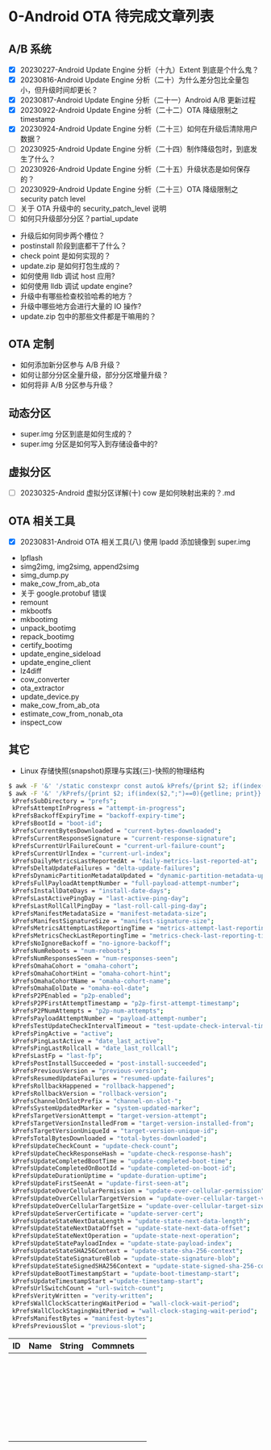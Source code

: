 # 0-Android OTA 待完成文章列表



## A/B 系统

- [x] 20230227-Android Update Engine 分析（十九）Extent 到底是个什么鬼？
- [x] 20230816-Android Update Engine 分析（二十）为什么差分包比全量包小，但升级时间却更长？
- [x] 20230817-Android Update Engine 分析（二十一）Android A/B 更新过程
- [x] 20230922-Android Update Engine 分析（二十二）OTA 降级限制之 timestamp
- [x] 20230924-Android Update Engine 分析（二十三）如何在升级后清除用户数据？
- [ ] 20230925-Android Update Engine 分析（二十四）制作降级包时，到底发生了什么？
- [ ] 20230926-Android Update Engine 分析（二十五）升级状态是如何保存的？
- [ ] 20230929-Android Update Engine 分析（二十三）OTA 降级限制之 security patch level
- [ ] 关于 OTA 升级中的 security_patch_level 说明
- [ ] 如何只升级部分分区？partial_update
- 升级后如何同步两个槽位？
- postinstall 阶段到底都干了什么？
- check point 是如何实现的？
- update.zip 是如何打包生成的？
- 如何使用 lldb 调试 host 应用?
- 如何使用 lldb 调试 update engine?
- 升级中有哪些检查校验哈希的地方？
- 升级中哪些地方会进行大量的 IO 操作?
- update.zip 包中的那些文件都是干嘛用的？

## OTA 定制

- 如何添加新分区参与 A/B 升级？
- 如何让部分分区全量升级，部分分区增量升级？
- 如何将非 A/B 分区参与升级？



## 动态分区

- super.img 分区到底是如何生成的？
- super.img 分区是如何写入到存储设备中的?



## 虚拟分区

- [ ] 20230325-Android 虚拟分区详解(十) cow 是如何映射出来的？.md



## OTA 相关工具

- [x] 20230831-Android OTA 相关工具(八) 使用 lpadd 添加镜像到 super.img
- lpflash
- simg2img, img2simg, append2simg
- simg_dump.py
- make_cow_from_ab_ota
- 关于 google.protobuf 错误
- remount
- mkbootfs
- mkbootimg
- unpack_bootimg
- repack_bootimg
- certify_bootimg
- update_engine_sideload
- update_engine_client
- lz4diff
- cow_converter
- ota_extractor
- update_device.py
- make_cow_from_ab_ota
- estimate_cow_from_nonab_ota
- inspect_cow



## 其它

- Linux 存储快照(snapshot)原理与实践(三)-快照的物理结构

```bash
$ awk -F '&' '/static constexpr const auto& kPrefs/{print $2; if(index($2,";")==0){getline; print}}' common/constants.h
$ awk -F '&' '/kPrefs/{print $2; if(index($2,";")==0){getline; print}}' common/constants.h
 kPrefsSubDirectory = "prefs";
 kPrefsAttemptInProgress = "attempt-in-progress";
 kPrefsBackoffExpiryTime = "backoff-expiry-time";
 kPrefsBootId = "boot-id";
 kPrefsCurrentBytesDownloaded = "current-bytes-downloaded";
 kPrefsCurrentResponseSignature = "current-response-signature";
 kPrefsCurrentUrlFailureCount = "current-url-failure-count";
 kPrefsCurrentUrlIndex = "current-url-index";
 kPrefsDailyMetricsLastReportedAt = "daily-metrics-last-reported-at";
 kPrefsDeltaUpdateFailures = "delta-update-failures";
 kPrefsDynamicPartitionMetadataUpdated = "dynamic-partition-metadata-updated";
 kPrefsFullPayloadAttemptNumber = "full-payload-attempt-number";
 kPrefsInstallDateDays = "install-date-days";
 kPrefsLastActivePingDay = "last-active-ping-day";
 kPrefsLastRollCallPingDay = "last-roll-call-ping-day";
 kPrefsManifestMetadataSize = "manifest-metadata-size";
 kPrefsManifestSignatureSize = "manifest-signature-size";
 kPrefsMetricsAttemptLastReportingTime = "metrics-attempt-last-reporting-time";
 kPrefsMetricsCheckLastReportingTime = "metrics-check-last-reporting-time";
 kPrefsNoIgnoreBackoff = "no-ignore-backoff";
 kPrefsNumReboots = "num-reboots";
 kPrefsNumResponsesSeen = "num-responses-seen";
 kPrefsOmahaCohort = "omaha-cohort";
 kPrefsOmahaCohortHint = "omaha-cohort-hint";
 kPrefsOmahaCohortName = "omaha-cohort-name";
 kPrefsOmahaEolDate = "omaha-eol-date";
 kPrefsP2PEnabled = "p2p-enabled";
 kPrefsP2PFirstAttemptTimestamp = "p2p-first-attempt-timestamp";
 kPrefsP2PNumAttempts = "p2p-num-attempts";
 kPrefsPayloadAttemptNumber = "payload-attempt-number";
 kPrefsTestUpdateCheckIntervalTimeout = "test-update-check-interval-timeout";
 kPrefsPingActive = "active";
 kPrefsPingLastActive = "date_last_active";
 kPrefsPingLastRollcall = "date_last_rollcall";
 kPrefsLastFp = "last-fp";
 kPrefsPostInstallSucceeded = "post-install-succeeded";
 kPrefsPreviousVersion = "previous-version";
 kPrefsResumedUpdateFailures = "resumed-update-failures";
 kPrefsRollbackHappened = "rollback-happened";
 kPrefsRollbackVersion = "rollback-version";
 kPrefsChannelOnSlotPrefix = "channel-on-slot-";
 kPrefsSystemUpdatedMarker = "system-updated-marker";
 kPrefsTargetVersionAttempt = "target-version-attempt";
 kPrefsTargetVersionInstalledFrom = "target-version-installed-from";
 kPrefsTargetVersionUniqueId = "target-version-unique-id";
 kPrefsTotalBytesDownloaded = "total-bytes-downloaded";
 kPrefsUpdateCheckCount = "update-check-count";
 kPrefsUpdateCheckResponseHash = "update-check-response-hash";
 kPrefsUpdateCompletedBootTime = "update-completed-boot-time";
 kPrefsUpdateCompletedOnBootId = "update-completed-on-boot-id";
 kPrefsUpdateDurationUptime = "update-duration-uptime";
 kPrefsUpdateFirstSeenAt = "update-first-seen-at";
 kPrefsUpdateOverCellularPermission = "update-over-cellular-permission";
 kPrefsUpdateOverCellularTargetVersion = "update-over-cellular-target-version";
 kPrefsUpdateOverCellularTargetSize = "update-over-cellular-target-size";
 kPrefsUpdateServerCertificate = "update-server-cert";
 kPrefsUpdateStateNextDataLength = "update-state-next-data-length";
 kPrefsUpdateStateNextDataOffset = "update-state-next-data-offset";
 kPrefsUpdateStateNextOperation = "update-state-next-operation";
 kPrefsUpdateStatePayloadIndex = "update-state-payload-index";
 kPrefsUpdateStateSHA256Context = "update-state-sha-256-context";
 kPrefsUpdateStateSignatureBlob = "update-state-signature-blob";
 kPrefsUpdateStateSignedSHA256Context = "update-state-signed-sha-256-context";
 kPrefsUpdateBootTimestampStart = "update-boot-timestamp-start";
 kPrefsUpdateTimestampStart ="update-timestamp-start";
 kPrefsUrlSwitchCount = "url-switch-count";
 kPrefsVerityWritten = "verity-written";
 kPrefsWallClockScatteringWaitPeriod = "wall-clock-wait-period";
 kPrefsWallClockStagingWaitPeriod = "wall-clock-staging-wait-period";
 kPrefsManifestBytes = "manifest-bytes";
 kPrefsPreviousSlot = "previous-slot";
```



| ID   | Name | String | Commnets |      |
| ---- | ---- | ------ | -------- | ---- |
|      |      |        |          |      |
|      |      |        |          |      |
|      |      |        |          |      |
|      |      |        |          |      |
|      |      |        |          |      |
|      |      |        |          |      |
|      |      |        |          |      |
|      |      |        |          |      |
|      |      |        |          |      |
|      |      |        |          |      |
|      |      |        |          |      |
|      |      |        |          |      |
|      |      |        |          |      |
|      |      |        |          |      |
|      |      |        |          |      |
|      |      |        |          |      |
|      |      |        |          |      |
|      |      |        |          |      |
|      |      |        |          |      |
|      |      |        |          |      |
|      |      |        |          |      |
|      |      |        |          |      |
|      |      |        |          |      |
|      |      |        |          |      |
|      |      |        |          |      |
|      |      |        |          |      |
|      |      |        |          |      |
|      |      |        |          |      |
|      |      |        |          |      |

